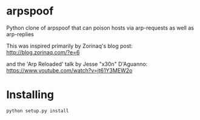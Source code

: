 arpspoof
========

Python clone of arpspoof that can poison hosts via arp-requests as well as arp-replies

This was inspired primarily by Zorinaq's blog post: http://blog.zorinaq.com/?e=6

and the 'Arp Reloaded' talk by Jesse "x30n" D'Aguanno: https://www.youtube.com/watch?v=jt61Y3MEW2o

Installing
============

```bash 
python setup.py install
```
